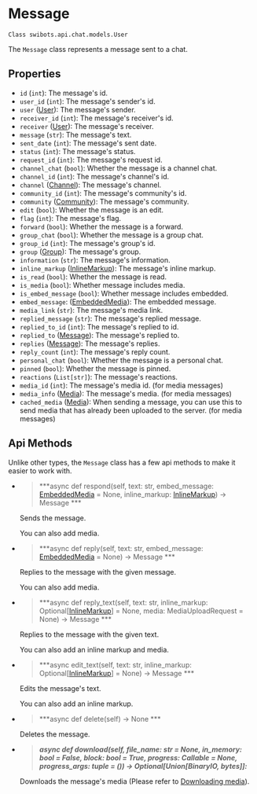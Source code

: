 # Message

`Class swibots.api.chat.models.User`

The `Message` class represents a message sent to a chat.

## Properties

- `id` (`int`): The message's id.
- `user_id` (`int`): The message's sender's id.
- `user` ([User](./user)): The message's sender.
- `receiver_id` (`int`): The message's receiver's id.
- `receiver` ([User](./user)): The message's receiver.
- `message` (`str`): The message's text.
- `sent_date` (`int`): The message's sent date.
- `status` (`int`): The message's status.
- `request_id` (`int`): The message's request id.
- `channel_chat` (`bool`): Whether the message is a channel chat.
- `channel_id` (`int`): The message's channel's id.
- `channel` ([Channel](./channel)): The message's channel.
- `community_id` (`int`): The message's community's id.
- `community` ([Community](./community)): The message's community.
- `edit` (`bool`): Whether the message is an edit.
- `flag` (`int`): The message's flag.
- `forward` (`bool`): Whether the message is a forward.
- `group_chat` (`bool`): Whether the message is a group chat.
- `group_id` (`int`): The message's group's id.
- `group` ([Group](./group)): The message's group.
- `information` (`str`): The message's information.
- `inline_markup` ([InlineMarkup](./inline_markup)): The message's inline markup.
- `is_read` (`bool`): Whether the message is read.
- `is_media` (`bool`): Whether message includes media.
- `is_embed_message` (`bool`): Whether message includes embedded.
- `embed_message`: ([EmbeddedMedia](./embedded_media.md)): The embedded message. 
- `media_link` (`str`): The message's media link.
- `replied_message` (`str`): The message's replied message.
- `replied_to_id` (`int`): The message's replied to id.
- `replied_to` ([Message](./message)): The message's replied to.
- `replies` ([Message](./message)): The message's replies.
- `reply_count` (`int`): The message's reply count.
- `personal_chat` (`bool`): Whether the message is a personal chat.
- `pinned` (`bool`): Whether the message is pinned.
- `reactions` (`List[str]`): The message's reactions.
- `media_id` (`int`): The message's media id. (for media messages)
- `media_info` ([Media](./media)): The message's media. (for media messages)
- `cached_media` ([Media](./media)): When sending a message, you can use this to send media that has already been uploaded to the server. (for media messages)


## Api Methods

Unlike other types, the `Message` class has a few api methods to make it easier to work with.

- > ***async def respond(self,  text: str, embed_message: [EmbeddedMedia](./embedded_media.md) = None, inline_markup: [InlineMarkup](./inline_markup.md)) -> Message *** 

    Sends the message.

    You can also add media.

- > ***async def reply(self, text: str, embed_message: [EmbeddedMedia](./embedded_media.md) = None) -> Message *** 

    Replies to the message with the given message.

    You can also add media.

- > ***async def reply_text(self,  text: str, inline_markup: Optional[[InlineMarkup](./inline_markup)] = None,  media: MediaUploadRequest = None) -> Message ***
     
    Replies to the message with the given text.

    You can also add an inline markup and media.

- > ***async edit_text(self,  text: str, inline_markup: Optional[[InlineMarkup](./inline_markup)] = None) -> Message ***
         
    Edits the message's text.

    You can also add an inline markup.

- > ***async def delete(self) -> None *** 

    Deletes the message.

- > ***async def download(self, file_name: str = None, in_memory: bool = False, block: bool = True, progress: Callable = None, progress_args: tuple = ()) -> Optional[Union[BinaryIO, bytes]]:***

    Downloads the message's media (Please refer to [Downloading media](/docs/api_reference/methods/download_media)).
